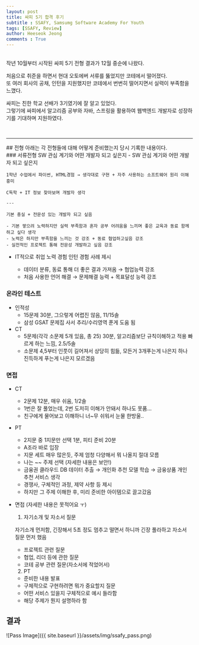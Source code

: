 ```yaml
---
layout: post
title: 싸피 5기 합격 후기
subtitle : SSAFY, Samsumg Software Academy For Youth
tags: [SSAFY, Review]
author: Heeseok Jeong
comments : True
---
```


<br>
작년 10월부터 시작된 싸피 5기 전형 결과가 12월 중순에 나왔다.  

처음으로 취준을 하면서 현대 오토에버 서류를 뚫었지만 코테에서 떨어졌다.  
또 여러 회사의 공채, 인턴을 지원했지만 코테에서 번번히 떨어지면서 실력이 부족함을 느꼈다.  

싸피는 친한 학교 선배가 3기였기에 잘 알고 있었다.  
그렇기에 싸피에서 알고리즘 공부와 자바, 스프링을 활용하여 웹백엔드 개발자로 성장하기를 기대하며 지원하였다.  


<br>
<hr>
## 전형
아래는 각 전형들에 대해 어떻게 준비했는지 당시 기록한 내용이다.<br>
### 서류전형
SW 관심 계기와 어떤 개발자 되고 싶은지
- SW 관심 계기와 어떤 개발자 되고 싶은지

    1학년 수업에서 파이썬, HTML경험 → 생각대로 구현 + 자주 사용하는 소프트웨어 원리 이해 흥미

    C독학 + IT 정보 찾아보며 개발자 생각

    ---

    기본 충실 + 전문성 있는 개발자 되고 싶음

    - 기본 쌓으려 노력하지만 실력 부족함과 혼자 공부 어려움을 느끼며 좋은 교육과 동료 함께하고 싶다 생각
    - 노력은 하지만 부족함을 느끼는 것 강조 + 동료 협업하고싶음 강조
    - 실전적인 프로젝트 통해 전문성 개발하고 싶음 강조
- IT적으로 취업 노력 경험
  인턴 경험 사례 제시

  - 데이터 분류, 동료 통해 더 좋은 결과 가져옴 → 협업능력 강조
  - 처음 사용한 언어 해결 → 문제해결 능력  + 목표달성 능력 강조

### 온라인 테스트

- 인적성
  - 15문제 30분, 그으렇게 어렵진 않음, 11/15솔
  - 삼성 GSAT 문제집 사서 추리/수리영역 푼게 도움 됨
- CT
  - 5문제(각각 소문제 5개 있음, 총 25) 30분, 알고리즘보단 규칙이해하고 적용 빠르게 하는 느낌, 2.5/5솔
  - 소문제 4,5부터 인풋이 길어져서 상당히 힘듦, 모든거 3개푸는게 나은지 하나 진득하게 푸는게 나은지 모르겠음

### 면접

- CT
  - 2문제 12분, 매우 쉬움, 1/2솔
  - 1번은 잘 풀었는데, 2번 도저히 이해가 안돼서 하나도 못품...
  - 친구에게 물어보고 이해하니 너~무 쉬워서 눈물 한방울..
- PT
  - 2지문 중 1지문만 선택 1분, 피티 준비 20분
  - A조라 바로 입장
  - 지문 세트 매우 많은듯, 주제 엄청 다양해서 뭐 나올지 절대 모름
  - 나는 ~~ 주제 선택 (자세한 내용은 보안!)
  - 금융권 클라우드 DB 데이터 추출 → 개인화 추천 모델 학습 → 금융상품 개인 추천 서비스 생각
  - 경쟁사, 구체적인 과정, 제약 사항 등 제시
  - 하지만 그 주제 이해한 후, 미리 준비한 아이템으로 끌고갔음
- 면접 (자세한 내용은 못적어요 ㅜ)
  1. 자기소개 및 자소서 질문

  자기소개 먼저함, 긴장해서 5초 정도 멈추고 떨면서 하니까 긴장 풀라하고 자소서 질문 먼저 했음
  - 프로젝트 관련 질문
  - 협업, 리더 등에 관한 질문
  - 코테 공부 관련 질문(자소서에 적었어서)

  2. PT

  - 준비한 내용 발표
  - 구체적으로 구현하려면 뭐가 중요할지 질문
  - 어떤 서비스 있을지 구체적으로 예시 들라함
  - 해당 주제가 뭔지 설명하라 함

<h2>결과</h2>
![Pass Image]({{ site.baseurl }}/assets/img/ssafy_pass.png)
